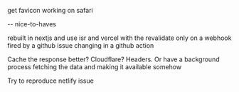 get favicon working on safari

--
nice-to-haves

rebuilt in nextjs and use isr and vercel with the revalidate only on a webhook fired by a github issue changing in a github action

Cache the response better? Cloudflare? Headers. Or have a background process fetching the data and making it available somehow

Try to reproduce netlify issue